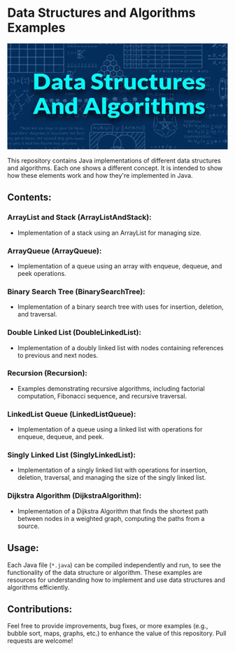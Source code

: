 # Data Structures and Algorithms Examples

![data structures and algorithms](Images/Data-structures-and-algorithms-new.webp)

This repository contains Java implementations of different data structures and algorithms. Each one shows a different concept. It is intended to show how these elements work and how they're implemented in Java.

## Contents:

### ArrayList and Stack (ArrayListAndStack):
- Implementation of a stack using an ArrayList for managing size.

### ArrayQueue (ArrayQueue):
- Implementation of a queue using an array with enqueue, dequeue, and peek operations.

### Binary Search Tree (BinarySearchTree):
- Implementation of a binary search tree with uses for insertion, deletion, and traversal.

### Double Linked List (DoubleLinkedList):
- Implementation of a doubly linked list with nodes containing references to previous and next nodes.

### Recursion (Recursion):
- Examples demonstrating recursive algorithms, including factorial computation, Fibonacci sequence, and recursive traversal.

### LinkedList Queue (LinkedListQueue):
- Implementation of a queue using a linked list with operations for enqueue, dequeue, and peek.

### Singly Linked List (SinglyLinkedList):
- Implementation of a singly linked list with operations for insertion, deletion, traversal, and managing the size of the singly linked list.

### Dijkstra Algorithm (DijkstraAlgorithm):
- Implementation of a Dijkstra Algorithm that finds the shortest path between nodes in a weighted graph, computing the paths from a source.

## Usage:
Each Java file (`*.java`) can be compiled independently and run, to see the functionality of the data structure or algorithm. These examples are resources for understanding how to implement and use data structures and algorithms efficiently.

## Contributions:
Feel free to provide improvements, bug fixes, or more examples (e.g., bubble sort, maps, graphs, etc.) to enhance the value of this repository. Pull requests are welcome!
